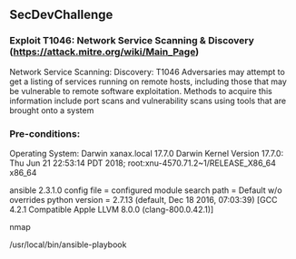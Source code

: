 ## SecDevChallenge

### Exploit T1046: Network Service Scanning & Discovery (https://attack.mitre.org/wiki/Main_Page)

Network Service Scanning:	Discovery:	T1046	Adversaries may attempt to get a listing of services running on remote hosts, including those that may be vulnerable to remote software exploitation. Methods to acquire this information include port scans and vulnerability scans using tools that are brought onto a system

### Pre-conditions:

Operating System: Darwin xanax.local 17.7.0 Darwin Kernel Version 17.7.0: Thu Jun 21 22:53:14 PDT 2018; root:xnu-4570.71.2~1/RELEASE_X86_64 x86_64 


ansible 2.3.1.0
  config file = 
  configured module search path = Default w/o overrides
  python version = 2.7.13 (default, Dec 18 2016, 07:03:39) [GCC 4.2.1 Compatible Apple LLVM 8.0.0 (clang-800.0.42.1)]
  
  nmap
  
  
  
  
  
  
  
  
  /usr/local/bin/ansible-playbook
